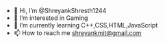 - 👋 Hi, I’m @ShreyankShresth1244
- 👀 I’m interested in Gaming
- 🌱 I’m currently learning C++,CSS,HTML,JavaScript
- 📫 How to reach me shreyankmit@gmail.com

<!---
ShreyankShresth1244/ShreyankShresth1244 is a ✨ special ✨ repository because its `README.md` (this file) appears on your Gi.
You can click the Preview link to take a look at your changes.
--->
